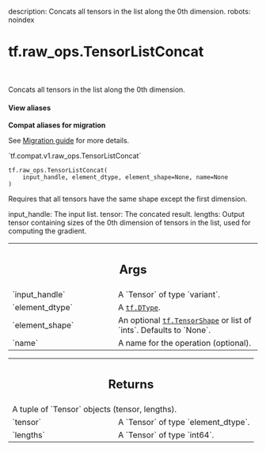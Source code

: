 description: Concats all tensors in the list along the 0th dimension.
robots: noindex

# tf.raw_ops.TensorListConcat

<!-- Insert buttons and diff -->

<table class="tfo-notebook-buttons tfo-api nocontent" align="left">

</table>



Concats all tensors in the list along the 0th dimension.


<section class="expandable">
  <h4 class="showalways">View aliases</h4>
  <p>
<b>Compat aliases for migration</b>
<p>See
<a href="https://www.tensorflow.org/guide/migrate">Migration guide</a> for
more details.</p>
<p>`tf.compat.v1.raw_ops.TensorListConcat`</p>
</p>
</section>

<pre class="devsite-click-to-copy prettyprint lang-py tfo-signature-link">
<code>tf.raw_ops.TensorListConcat(
    input_handle, element_dtype, element_shape=None, name=None
)
</code></pre>



<!-- Placeholder for "Used in" -->

Requires that all tensors have the same shape except the first dimension.

input_handle: The input list.
tensor: The concated result.
lengths: Output tensor containing sizes of the 0th dimension of tensors in the list, used for computing the gradient.

<!-- Tabular view -->
 <table class="responsive fixed orange">
<colgroup><col width="214px"><col></colgroup>
<tr><th colspan="2"><h2 class="add-link">Args</h2></th></tr>

<tr>
<td>
`input_handle`<a id="input_handle"></a>
</td>
<td>
A `Tensor` of type `variant`.
</td>
</tr><tr>
<td>
`element_dtype`<a id="element_dtype"></a>
</td>
<td>
A <a href="../../tf/dtypes/DType.md"><code>tf.DType</code></a>.
</td>
</tr><tr>
<td>
`element_shape`<a id="element_shape"></a>
</td>
<td>
An optional <a href="../../tf/TensorShape.md"><code>tf.TensorShape</code></a> or list of `ints`. Defaults to `None`.
</td>
</tr><tr>
<td>
`name`<a id="name"></a>
</td>
<td>
A name for the operation (optional).
</td>
</tr>
</table>



<!-- Tabular view -->
 <table class="responsive fixed orange">
<colgroup><col width="214px"><col></colgroup>
<tr><th colspan="2"><h2 class="add-link">Returns</h2></th></tr>
<tr class="alt">
<td colspan="2">
A tuple of `Tensor` objects (tensor, lengths).
</td>
</tr>
<tr>
<td>
`tensor`<a id="tensor"></a>
</td>
<td>
A `Tensor` of type `element_dtype`.
</td>
</tr><tr>
<td>
`lengths`<a id="lengths"></a>
</td>
<td>
A `Tensor` of type `int64`.
</td>
</tr>
</table>

